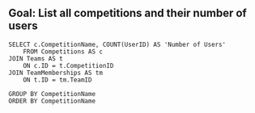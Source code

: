 
## Goal: List all competitions and their number of users 

```
SELECT c.CompetitionName, COUNT(UserID) AS 'Number of Users'
    FROM Competitions AS c
JOIN Teams AS t
    ON c.ID = t.CompetitionID
JOIN TeamMemberships AS tm
    ON t.ID = tm.TeamID

GROUP BY CompetitionName
ORDER BY CompetitionName
```
